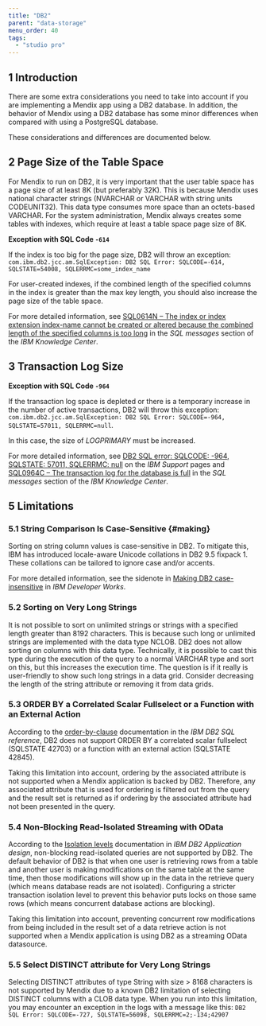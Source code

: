 ```yaml
---
title: "DB2"
parent: "data-storage"
menu_order: 40
tags:
  - "studio pro"
---
```


## 1 Introduction

There are some extra considerations you need to take into account if you are implementing a Mendix app using a DB2 database. In addition, the behavior of Mendix using a DB2 database has some minor differences when compared with using a PostgreSQL database.

These considerations and differences are documented below.

## 2 Page Size of the Table Space

For Mendix to run on DB2, it is very important that the user table space has a page size of at least 8K (but preferably 32K). This is because Mendix uses national character strings (NVARCHAR or VARCHAR with string units CODEUNIT32). This data type consumes more space than an octets-based VARCHAR. For the system administration, Mendix always creates some tables with indexes, which require at least a table space page size of 8K.

**Exception with SQL Code `-614`**

If the index is too big for the page size, DB2 will throw an exception: `com.ibm.db2.jcc.am.SqlException: DB2 SQL Error: SQLCODE=-614, SQLSTATE=54008, SQLERRMC=some_index_name`

For user-created indexes, if the combined length of the specified columns in the index is greater than the max key length, you should also increase the page size of the table space.

For more detailed information, see [SQL0614N – The index or index extension index-name cannot be created or altered because the combined length of the specified columns is too long](https://www.ibm.com/support/knowledgecenter/SSEPGG_11.1.0/com.ibm.db2.luw.messages.sql.doc/doc/msql00614n.html) in the *SQL messages* section of the *IBM Knowledge Center*.

## 3 Transaction Log Size

**Exception with SQL Code `-964`**

If the transaction log space is depleted or there is a temporary increase in the number of active transactions, DB2 will throw this exception: `com.ibm.db2.jcc.am.SqlException: DB2 SQL Error: SQLCODE=-964, SQLSTATE=57011, SQLERRMC=null`.

In this case, the size of *LOGPRIMARY* must be increased.

For more detailed information, see [DB2 SQL error: SQLCODE: -964, SQLSTATE: 57011, SQLERRMC: null](http://www-01.ibm.com/support/docview.wss?uid=swg21298630) on the *IBM Support* pages and [SQL0964C – The transaction log for the database is full](http://www.ibm.com/support/knowledgecenter/SSEPGG_11.1.0/com.ibm.db2.luw.messages.sql.doc/doc/msql00964c.html) in the *SQL messages* section of the *IBM Knowledge Center*.

## 5 Limitations

### 5.1 String Comparison Is Case-Sensitive {#making}

Sorting on string column values is case-sensitive in DB2. To mitigate this, IBM has introduced locale-aware Unicode collations in DB2 9.5 fixpack 1. These collations can be tailored to ignore case and/or accents.

For more detailed information, see the sidenote in [Making DB2 case-insensitive](https://developer.ibm.com/technologies/databases/articles/making-db2-case-insensitive#refname) in *IBM Developer Works*.

### 5.2 Sorting on Very Long Strings

It is not possible to sort on unlimited strings or strings with a specified length greater than 8192 characters. This is because such long or unlimited strings are implemented with the data type NCLOB. DB2 does not allow sorting on columns with this data type. Technically, it is possible to cast this type during the execution of the query to a normal VARCHAR type and sort on this, but this increases the execution time. The question is if it really is user-friendly to show such long strings in a data grid. Consider decreasing the length of the string attribute or removing it from data grids.

### 5.3 ORDER BY a Correlated Scalar Fullselect or a Function with an External Action

According to the [order-by-clause](https://www.ibm.com/support/knowledgecenter/SS6NHC/com.ibm.swg.im.dashdb.sql.ref.doc/doc/r0059211.html) documentation in the *IBM DB2 SQL reference*, DB2 does not support ORDER BY a correlated scalar fullselect (SQLSTATE 42703) or a function with an external action (SQLSTATE 42845).

Taking this limitation into account, ordering by the associated attribute is not supported when a Mendix application is backed by DB2. Therefore, any associated attribute that is used for ordering is filtered out from the query and the result set is returned as if ordering by the associated attribute had not been presented in the query.

### 5.4 Non-Blocking Read-Isolated Streaming with OData

According to the [Isolation levels](https://www.ibm.com/support/knowledgecenter/SSEPGG_11.1.0/com.ibm.db2.luw.admin.perf.doc/doc/c0004121.html) documentation in *IBM DB2 Application design*, non-blocking read-isolated queries are not supported by DB2. The default behavior of DB2 is that when one user is retrieving rows from a table and another user is making modifications on the same table at the same time, then those modifications will show up in the data in the retrieve query (which means database reads are not isolated). Configuring a stricter transaction isolation level to prevent this behavior puts locks on those same rows (which means concurrent database actions are blocking).

Taking this limitation into account, preventing concurrent row modifications from being included in the result set of a data retrieve action is not supported when a Mendix application is using DB2 as a streaming OData datasource.

### 5.5 Select DISTINCT attribute for Very Long Strings

Selecting DISTINCT attributes of type String with size > 8168 characters is not supported by Mendix due to a known DB2 limitation of selecting DISTINCT columns with a CLOB data type. When you run into this limitation, you may encounter an exception in the logs with a message like this: `DB2 SQL Error: SQLCODE=-727, SQLSTATE=56098, SQLERRMC=2;-134;42907`
